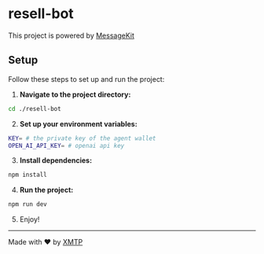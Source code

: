 # resell-bot

This project is powered by [MessageKit](https://messagekit.ephemerahq.com/) 

## Setup

Follow these steps to set up and run the project:

1. **Navigate to the project directory:**

```sh
cd ./resell-bot
```

2. **Set up your environment variables:**

```sh
KEY= # the private key of the agent wallet 
OPEN_AI_API_KEY= # openai api key
```

3. **Install dependencies:**

```sh
npm install
```

4. **Run the project:**

```sh
npm run dev
```

5. Enjoy!
---
Made with ❤️ by [XMTP](https://xmtp.org)